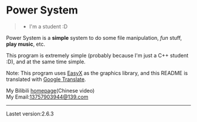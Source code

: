 # Power System

> - I'm a student :D

Power System is a <b>simple</b> system to do some file manipulation, *fun* stuff, <b>play music</b>, etc.

This program is extremely simple (probably because I'm just a C++ student :D), and at the same time simple.

Note: This program uses [EasyX](https://easyx.cn) as the graphics library, and this README is translated with [Google Translate](https://translate.google.cn/).

My Bilibili [homepage](https://space.bilibili.com/600523682)(Chinese video)</br>
My Email:13757903944@139.com

---
Lastet version:2.6.3
